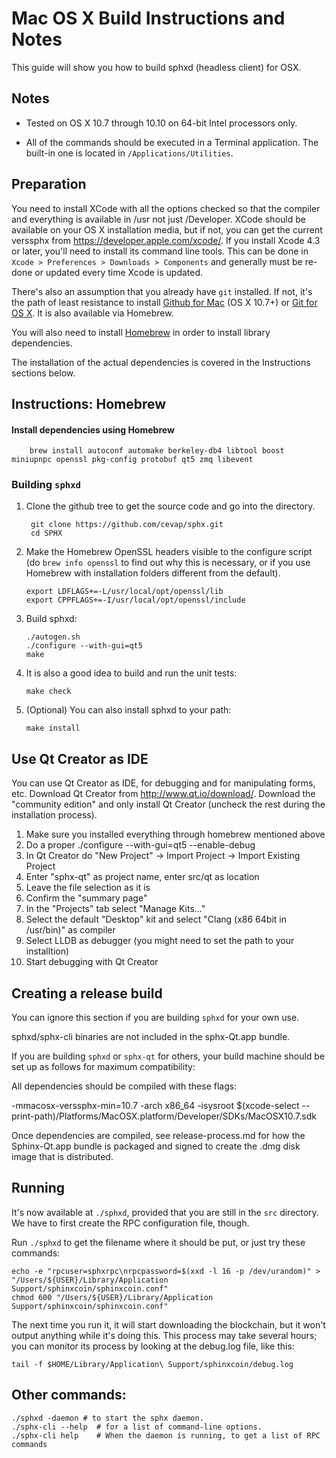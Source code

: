 Mac OS X Build Instructions and Notes
====================================
This guide will show you how to build sphxd (headless client) for OSX.

Notes
-----

* Tested on OS X 10.7 through 10.10 on 64-bit Intel processors only.

* All of the commands should be executed in a Terminal application. The
built-in one is located in `/Applications/Utilities`.

Preparation
-----------

You need to install XCode with all the options checked so that the compiler
and everything is available in /usr not just /Developer. XCode should be
available on your OS X installation media, but if not, you can get the
current verssphx from https://developer.apple.com/xcode/. If you install
Xcode 4.3 or later, you'll need to install its command line tools. This can
be done in `Xcode > Preferences > Downloads > Components` and generally must
be re-done or updated every time Xcode is updated.

There's also an assumption that you already have `git` installed. If
not, it's the path of least resistance to install [Github for Mac](https://mac.github.com/)
(OS X 10.7+) or
[Git for OS X](https://code.google.com/p/git-osx-installer/). It is also
available via Homebrew.

You will also need to install [Homebrew](http://brew.sh) in order to install library
dependencies.

The installation of the actual dependencies is covered in the Instructions
sections below.

Instructions: Homebrew
----------------------

#### Install dependencies using Homebrew

        brew install autoconf automake berkeley-db4 libtool boost miniupnpc openssl pkg-config protobuf qt5 zmq libevent

### Building `sphxd`

1. Clone the github tree to get the source code and go into the directory.

        git clone https://github.com/cevap/sphx.git
        cd SPHX

2.  Make the Homebrew OpenSSL headers visible to the configure script  (do ```brew info openssl``` to find out why this is necessary, or if you use Homebrew with installation folders different from the default).

        export LDFLAGS+=-L/usr/local/opt/openssl/lib
        export CPPFLAGS+=-I/usr/local/opt/openssl/include

3.  Build sphxd:

        ./autogen.sh
        ./configure --with-gui=qt5
        make

4.  It is also a good idea to build and run the unit tests:

        make check

5.  (Optional) You can also install sphxd to your path:

        make install

Use Qt Creator as IDE
------------------------
You can use Qt Creator as IDE, for debugging and for manipulating forms, etc.
Download Qt Creator from http://www.qt.io/download/. Download the "community edition" and only install Qt Creator (uncheck the rest during the installation process).

1. Make sure you installed everything through homebrew mentioned above
2. Do a proper ./configure --with-gui=qt5 --enable-debug
3. In Qt Creator do "New Project" -> Import Project -> Import Existing Project
4. Enter "sphx-qt" as project name, enter src/qt as location
5. Leave the file selection as it is
6. Confirm the "summary page"
7. In the "Projects" tab select "Manage Kits..."
8. Select the default "Desktop" kit and select "Clang (x86 64bit in /usr/bin)" as compiler
9. Select LLDB as debugger (you might need to set the path to your installtion)
10. Start debugging with Qt Creator

Creating a release build
------------------------
You can ignore this section if you are building `sphxd` for your own use.

sphxd/sphx-cli binaries are not included in the sphx-Qt.app bundle.

If you are building `sphxd` or `sphx-qt` for others, your build machine should be set up
as follows for maximum compatibility:

All dependencies should be compiled with these flags:

 -mmacosx-verssphx-min=10.7
 -arch x86_64
 -isysroot $(xcode-select --print-path)/Platforms/MacOSX.platform/Developer/SDKs/MacOSX10.7.sdk

Once dependencies are compiled, see release-process.md for how the Sphinx-Qt.app
bundle is packaged and signed to create the .dmg disk image that is distributed.

Running
-------

It's now available at `./sphxd`, provided that you are still in the `src`
directory. We have to first create the RPC configuration file, though.

Run `./sphxd` to get the filename where it should be put, or just try these
commands:

    echo -e "rpcuser=sphxrpc\nrpcpassword=$(xxd -l 16 -p /dev/urandom)" > "/Users/${USER}/Library/Application Support/sphinxcoin/sphinxcoin.conf"
    chmod 600 "/Users/${USER}/Library/Application Support/sphinxcoin/sphinxcoin.conf"

The next time you run it, it will start downloading the blockchain, but it won't
output anything while it's doing this. This process may take several hours;
you can monitor its process by looking at the debug.log file, like this:

    tail -f $HOME/Library/Application\ Support/sphinxcoin/debug.log

Other commands:
-------

    ./sphxd -daemon # to start the sphx daemon.
    ./sphx-cli --help  # for a list of command-line options.
    ./sphx-cli help    # When the daemon is running, to get a list of RPC commands
